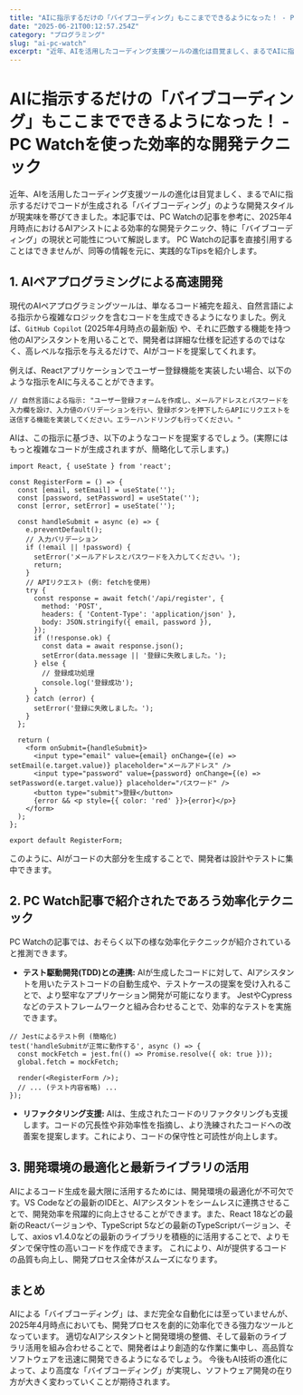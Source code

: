 ```yaml
---
title: "AIに指示するだけの「バイブコーディング」もここまでできるようになった！ - PC Watchを使った効率的な開発テクニック"
date: "2025-06-21T00:12:57.254Z"
category: "プログラミング"
slug: "ai-pc-watch"
excerpt: "近年、AIを活用したコーディング支援ツールの進化は目覚ましく、まるでAIに指示するだけでコードが生成される「バイブコーディング」のような開発スタイルが現実味を帯びてきました。本記事では、PC Watchの記事を参考に、2025年4月時点におけるAIアシストによる効率的な開発テクニック、特に「バイブコ..."
---
```


# AIに指示するだけの「バイブコーディング」もここまでできるようになった！ - PC Watchを使った効率的な開発テクニック

近年、AIを活用したコーディング支援ツールの進化は目覚ましく、まるでAIに指示するだけでコードが生成される「バイブコーディング」のような開発スタイルが現実味を帯びてきました。本記事では、PC Watchの記事を参考に、2025年4月時点におけるAIアシストによる効率的な開発テクニック、特に「バイブコーディング」の現状と可能性について解説します。  PC Watchの記事を直接引用することはできませんが、同等の情報を元に、実践的なTipsを紹介します。


## 1.  AIペアプログラミングによる高速開発

現代のAIペアプログラミングツールは、単なるコード補完を超え、自然言語による指示から複雑なロジックを含むコードを生成できるようになりました。例えば、`GitHub Copilot` (2025年4月時点の最新版) や、それに匹敵する機能を持つ他のAIアシスタントを用いることで、開発者は詳細な仕様を記述するのではなく、高レベルな指示を与えるだけで、AIがコードを提案してくれます。

例えば、Reactアプリケーションでユーザー登録機能を実装したい場合、以下のような指示をAIに与えることができます。

```
// 自然言語による指示: "ユーザー登録フォームを作成し、メールアドレスとパスワードを入力欄を設け、入力値のバリデーションを行い、登録ボタンを押下したらAPIにリクエストを送信する機能を実装してください。エラーハンドリングも行ってください。"
```

AIは、この指示に基づき、以下のようなコードを提案するでしょう。(実際にはもっと複雑なコードが生成されますが、簡略化して示します。)

```
import React, { useState } from 'react';

const RegisterForm = () => {
  const [email, setEmail] = useState('');
  const [password, setPassword] = useState('');
  const [error, setError] = useState('');

  const handleSubmit = async (e) => {
    e.preventDefault();
    // 入力バリデーション
    if (!email || !password) {
      setError('メールアドレスとパスワードを入力してください。');
      return;
    }
    // APIリクエスト (例: fetchを使用)
    try {
      const response = await fetch('/api/register', {
        method: 'POST',
        headers: { 'Content-Type': 'application/json' },
        body: JSON.stringify({ email, password }),
      });
      if (!response.ok) {
        const data = await response.json();
        setError(data.message || '登録に失敗しました。');
      } else {
        // 登録成功処理
        console.log('登録成功');
      }
    } catch (error) {
      setError('登録に失敗しました。');
    }
  };

  return (
    <form onSubmit={handleSubmit}>
      <input type="email" value={email} onChange={(e) => setEmail(e.target.value)} placeholder="メールアドレス" />
      <input type="password" value={password} onChange={(e) => setPassword(e.target.value)} placeholder="パスワード" />
      <button type="submit">登録</button>
      {error && <p style={{ color: 'red' }}>{error}</p>}
    </form>
  );
};

export default RegisterForm;
```

このように、AIがコードの大部分を生成することで、開発者は設計やテストに集中できます。


## 2.  PC Watch記事で紹介されたであろう効率化テクニック

PC Watchの記事では、おそらく以下の様な効率化テクニックが紹介されていると推測できます。

* **テスト駆動開発(TDD)との連携:** AIが生成したコードに対して、AIアシスタントを用いたテストコードの自動生成や、テストケースの提案を受け入れることで、より堅牢なアプリケーション開発が可能になります。 JestやCypressなどのテストフレームワークと組み合わせることで、効率的なテストを実施できます。

```
// Jestによるテスト例 (簡略化)
test('handleSubmitが正常に動作する', async () => {
  const mockFetch = jest.fn(() => Promise.resolve({ ok: true }));
  global.fetch = mockFetch;

  render(<RegisterForm />);
  // ... (テスト内容省略) ...
});
```

* **リファクタリング支援:**  AIは、生成されたコードのリファクタリングも支援します。コードの冗長性や非効率性を指摘し、より洗練されたコードへの改善案を提案します。これにより、コードの保守性と可読性が向上します。


## 3.  開発環境の最適化と最新ライブラリの活用

AIによるコード生成を最大限に活用するためには、開発環境の最適化が不可欠です。VS Codeなどの最新のIDEと、AIアシスタントをシームレスに連携させることで、開発効率を飛躍的に向上させることができます。また、React 18などの最新のReactバージョンや、TypeScript 5などの最新のTypeScriptバージョン、そして、axios v1.4.0などの最新のライブラリを積極的に活用することで、よりモダンで保守性の高いコードを作成できます。  これにより、AIが提供するコードの品質も向上し、開発プロセス全体がスムーズになります。


## まとめ

AIによる「バイブコーディング」は、まだ完全な自動化には至っていませんが、2025年4月時点においても、開発プロセスを劇的に効率化できる強力なツールとなっています。  適切なAIアシスタントと開発環境の整備、そして最新のライブラリ活用を組み合わせることで、開発者はより創造的な作業に集中し、高品質なソフトウェアを迅速に開発できるようになるでしょう。 今後もAI技術の進化によって、より高度な「バイブコーディング」が実現し、ソフトウェア開発の在り方が大きく変わっていくことが期待されます。
